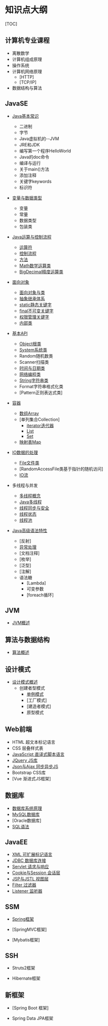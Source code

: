 # 知识点大纲

[TOC]


## 计算机专业课程

- 离散数学
- 计算机组成原理
- 操作系统
- 计算机网络原理
	- [HTTP]
	- [TCP/IP]
- 数据结构与算法

## JavaSE

- [Java基本常识](JavaSE/0Java基本常识/ReadMe.md)
  - 二进制
  - 字节
  - Java虚拟机的--JVM
  - JRE和JDK
  - 编写第一个程序HelloWorld
  - Java的doc命令
  - 编译与运行
  - 关于main()方法
  - 添加注释
  - 关键字keywords
  - 标识符

- [变量与数据类型](JavaSE/1变量与数据类型/ReadMe.md)

	- 变量
	- 常量
	- 数据类型
	- 包装类
	
- [Java运算与控制流程](JavaSE/2Java运算与控制流程)

	- [运算符](JavaSE/2Java运算与控制流程/1.运算符/ReadMe.md)
	- [控制流程](JavaSE/2Java运算与控制流程/2.控制流程/ReadMe.md)
	- [方法](JavaSE/2Java运算与控制流程/3.方法/ReadMe.md)
	- [Math数学运算类](JavaSE/2Java运算与控制流程/4.Math数学运算类/README.md)
	- [BigDecimal精度运算类](JavaSE/2Java运算与控制流程/5.BigDecimal精度运算类/ReadMe.md)
	
- [面向对象](JavaSE/3面向对象)

	- [面向对象与类](JavaSE/3面向对象/面向对象与类/ReadMe.md)
	- [抽象继承体系](JavaSE/3面向对象/抽象继承体系/ReadMe.md)
	- [static静态关键字](JavaSE/3面向对象/static静态关键字/ReadMe.md)
	- [final不可变关键字](JavaSE/3面向对象/final不可变关键字/ReadMe.md)
	- [权限管理关键字](JavaSE/3面向对象/权限管理关键字/ReadMe.md)
	- [内部类](JavaSE/3面向对象/内部类/ReadMe.md)
	
- [基本API](JavaSE/4基本API)

	- [Object根类](JavaSE/4基本API/Object根类/README.md)
	- [System系统类](JavaSE/4基本API/System系统类/README.md)
	- Random随机数类
	- Scanner扫描类
	- [时间与日期类](JavaSE/4基本API/时间与日期类/README.md)
	- [网络编程类](JavaSE/4基本API/网络编程类/README.md)
	- [String字符串类](JavaSE/4基本API/String字符串类/README.md)
	- Format字符串格式化类
	- [Pattern正则表达式类]
	
- [容器](JavaSE/5容器/ReadMe.md)

	- [数组Array](JavaSE/5容器/1.数组Array/README.md)
	- [单列集合Collection]
		- [iterator迭代器](JavaSE/5容器/2.单列集合Collection/iterator/ReadMe.md)
		- [List](JavaSE/5容器/2.单列集合Collection/List/ReadMe.md)
		- [Set](JavaSE/5容器/2.单列集合Collection/Set/ReadMe.md)
	- [映射表Map](JavaSE/5容器/3.映射表Map/ReadMe.md)
	
- [IO数据的处理](JavaSE/5容器/ReadMe.md)

	- [File文件类](JavaSE/6IO数据的处理/File文件类/ReadMe.md)
	- [RandomAccessFile类基于指针的随机访问]
	- [IO流](JavaSE/6IO数据的处理/IO流/ReadMe.md)
	
- 多线程与并发
  -   [多线程概念](JavaSE/7多线程与并发/多线程概念/ReadMe.md)
  -   [Java多线程](JavaSE/7多线程与并发/Java多线程/ReadMe.md)
  -   [线程同步与安全](JavaSE/7多线程与并发/线程同步与安全/ReadMe.md)
  -   [线程状态](JavaSE/7多线程与并发/线程状态/ReadMe.md)
  -   [线程池](JavaSE/7多线程与并发/线程池/ReadMe.md)

- [Java高级语法特性](JavaSE/5容器/ReadMe.md)
	- [反射]
	- [异常处理](JavaSE/8Java高级语法特性/异常处理/ReadMe.md)
	- [文档注释]
	- [枚举]
	- [泛型]
	- [注解]
	- 语法糖
		- [Lambda]
		- 可变参数
		- [foreach循环]

## JVM

- [JVM概述](JVM/ReadMe.md)

## 算法与数据结构

- [算法概述](算法与数据结构/ReadMe.md)

## 设计模式

- [设计模式概述](设计模式/ReadMe.md)
	- 创建者型模式
		- [单例模式](设计模式/创建型模式/单例模式/ReadMe.md)
		- [工厂模式]
		- [建造者模式]
		- 原型模式

## Web前端

- HTML 超文本标记语言
- CSS 层叠样式表
- [JavaScript 直译式脚本语言](Web前端/JavaScript/ReadMe.md)
- [JQuery JS库](Web前端/JQuery/ReadMe.md)
- [Json与Ajax 同步异步JS](Web前端/Ajax与Json/ReadMe.md)
- Bootstrap CSS库
- [Vue 渐进式JS框架]
	
## 数据库

- [数据库系统原理](数据库/1.数据库系统原理)
- [MySQL数据库](数据库/2.MySQL)
- [Oracle数据库]
- [SQL语法](数据库/3.SQL语法)

## JavaEE

- [XML 可扩展标记语言](JavaEE/src/main/directory/XML/ReadMe.md)
- [JDBC 数据库连接](JavaEE/src/main/directory/JDBC与数据库连接池/ReadMe.md)
- [Servlet 请求与响应](JavaEE/src/main/directory/Servlet/ReadMe.md)
- [Cookie与Session 会话层](JavaEE/src/main/directory/Cookie与Session/ReadMe.md)
- [JSP与JSTL 视图层](JavaEE/src/main/directory/JSP/ReadMe.md)
- [Filter 过滤器](JavaEE/src/main/directory/Filter与Listener/ReadMe.md)
- [Listener 监听器](JavaEE/src/main/directory/Filter与Listener/ReadMe.md)

## SSM

- [Spring框架](Spring/ReadMe.md)

- [SpringMVC框架]

- [Mybatis框架]

## SSH

- Struts2框架

- Hibernate框架

## 新框架

- [Spring Boot 框架] 

- Spring Data JPA框架